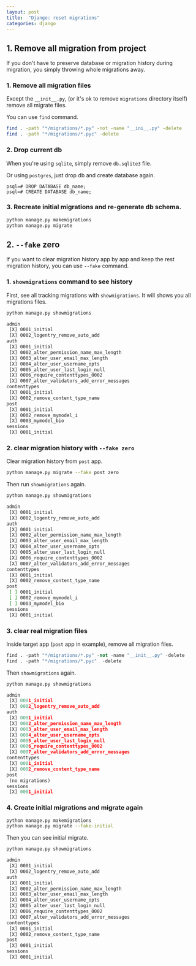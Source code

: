 ```yaml
---
layout: post
title:  "Django: reset migrations"
categories: django
---
```



## 1. Remove all migration from project

If you don't have to preserve database or migration history during migration, you simply throwing whole migrations away.


### 1. Remove all migration files

Except the `__init__.py`, (or it's ok to remove `migrations` directory itself) remove all migrate files.

You can use `find` command.

```bash
find . -path "*/migrations/*.py" -not -name "__ini__.py" -delete
find . -path "*/migrations/*.pyc" -delete
```

### 2. Drop current db

When you're using `sqlite`, simply remove `db.sqlite3` file. 

Or using `postgres`, just drop db and create database again.

```postgres
psql=# DROP DATABASE db_name;
psql=# CREATE DATABASE db_name;
```

### 3. Recreate initial migrations and re-generate db schema.

```bash
python manage.py makemigrations
python manage.py migrate
```



## 2. `--fake` zero

If you want to clear migration history app by app and keep the rest migration history, you can use `--fake` command.


### 1. `showmigrations` command to see history
First, see all tracking migrations with `showmigrations`. It will shows you all migrations files.

```bash
python manage.py showmigrations

admin
 [X] 0001_initial
 [X] 0002_logentry_remove_auto_add
auth
 [X] 0001_initial
 [X] 0002_alter_permission_name_max_length
 [X] 0003_alter_user_email_max_length
 [X] 0004_alter_user_username_opts
 [X] 0005_alter_user_last_login_null
 [X] 0006_require_contenttypes_0002
 [X] 0007_alter_validators_add_error_messages
contenttypes
 [X] 0001_initial
 [X] 0002_remove_content_type_name
post
 [X] 0001_initial
 [X] 0002_remove_mymodel_i
 [X] 0003_mymodel_bio
sessions
 [X] 0001_initial
```

### 2. clear migration history with `--fake zero`
Clear migration history from `post` app.

```bash
python manage.py migrate --fake post zero
```

Then run `showmigrations` again.


```bash
python manage.py showmigrations

admin
 [X] 0001_initial
 [X] 0002_logentry_remove_auto_add
auth
 [X] 0001_initial
 [X] 0002_alter_permission_name_max_length
 [X] 0003_alter_user_email_max_length
 [X] 0004_alter_user_username_opts
 [X] 0005_alter_user_last_login_null
 [X] 0006_require_contenttypes_0002
 [X] 0007_alter_validators_add_error_messages
contenttypes
 [X] 0001_initial
 [X] 0002_remove_content_type_name
post
 [ ] 0001_initial
 [ ] 0002_remove_mymodel_i
 [ ] 0003_mymodel_bio
sessions
 [X] 0001_initial
```

### 3. clear real migration files

Inside target app (`post` app in example), remove all migration files.

```python
find . -path "*/migrations/*.py" -not -name "__init__.py" -delete
find . -path "*/migrations/*.pyc"  -delete
```

Then `showmigrations` again.

```python
python manage.py showmigrations

admin
 [X] 0001_initial
 [X] 0002_logentry_remove_auto_add
auth
 [X] 0001_initial
 [X] 0002_alter_permission_name_max_length
 [X] 0003_alter_user_email_max_length
 [X] 0004_alter_user_username_opts
 [X] 0005_alter_user_last_login_null
 [X] 0006_require_contenttypes_0002
 [X] 0007_alter_validators_add_error_messages
contenttypes
 [X] 0001_initial
 [X] 0002_remove_content_type_name
post
 (no migrations)
sessions
 [X] 0001_initial
```

### 4. Create initial migrations and migrate again

```bash
python manage.py makemigrations
python manage.py migrate --fake-initial
```

Then you can see initial migrate.


```bash
python manage.py showmigrations

admin
 [X] 0001_initial
 [X] 0002_logentry_remove_auto_add
auth
 [X] 0001_initial
 [X] 0002_alter_permission_name_max_length
 [X] 0003_alter_user_email_max_length
 [X] 0004_alter_user_username_opts
 [X] 0005_alter_user_last_login_null
 [X] 0006_require_contenttypes_0002
 [X] 0007_alter_validators_add_error_messages
contenttypes
 [X] 0001_initial
 [X] 0002_remove_content_type_name
post
 [X] 0001_initial
sessions
 [X] 0001_initial
```
